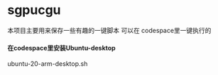 # sgpucgu
本项目主要用来保存一些有趣的一键脚本
可以在 codespace里一键执行的
#### 在codespace里安装Ubuntu-desktop
ubuntu-20-arm-desktop.sh  